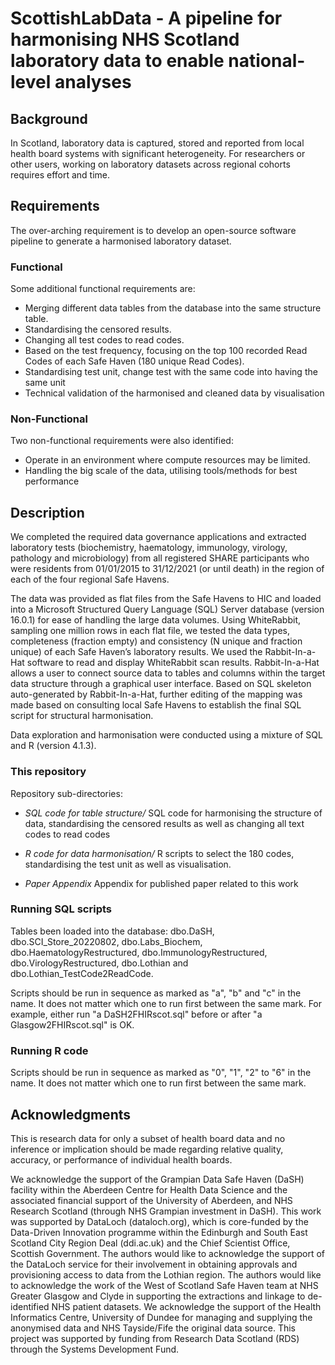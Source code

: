 

# ScottishLabData - A pipeline for harmonising NHS Scotland laboratory data to enable national-level analyses
## Background
In Scotland, laboratory data is captured, stored and reported from local health board systems with significant heterogeneity. For researchers or other users, working on laboratory datasets across regional cohorts requires effort and time.


## Requirements
The over-arching requirement is to develop an open-source software pipeline to generate a harmonised laboratory dataset.

### Functional
Some additional functional requirements are:
* Merging different data tables from the database into the same structure table.
* Standardising the censored results. 
* Changing all test codes to read codes.
* Based on the test frequency, focusing on the top 100 recorded Read Codes of each Safe Haven (180 unique Read Codes).
* Standardising test unit, change test with the same code into having the same unit
* Technical validation of the harmonised and cleaned data by visualisation
 
### Non-Functional
Two non-functional requirements were also identified:
* Operate in an environment where compute resources may be limited.
* Handling the big scale of the data, utilising tools/methods for best performance    

## Description
We completed the required data governance applications and extracted laboratory tests (biochemistry, haematology, immunology, virology, pathology and microbiology) from all registered SHARE participants who were residents from 01/01/2015 to 31/12/2021 (or until death) in the region of each of the four regional Safe Havens.

The data was provided as flat files from the Safe Havens to HIC and loaded into a Microsoft Structured Query Language (SQL) Server database (version 16.0.1) for ease of handling the large data volumes. Using WhiteRabbit, sampling one million rows in each flat file, we tested the data types, completeness (fraction empty) and consistency (N unique and fraction unique) of each Safe Haven’s laboratory results. We used the Rabbit-In-a-Hat software to read and display WhiteRabbit scan results. Rabbit-In-a-Hat allows a user to connect source data to tables and columns within the target data structure through a graphical user interface. Based on SQL skeleton auto-generated by Rabbit-In-a-Hat, further editing of the mapping was made based on consulting local Safe Havens to establish the final SQL script for structural harmonisation.

Data exploration and harmonisation were conducted using a mixture of SQL and R (version 4.1.3). 

### This repository 
Repository sub-directories:

- *SQL code for table structure/* SQL code for harmonising the structure of data, standardising the censored results as well as changing all text codes to read codes  

- *R code for data harmonisation/* R scripts to select the 180 codes, standardising the test unit as well as visualisation.

- *Paper Appendix* Appendix for published paper related to this work

### Running SQL scripts
Tables been loaded into the database: dbo.DaSH, dbo.SCI_Store_20220802, dbo.Labs_Biochem, dbo.HaematologyRestructured, dbo.ImmunologyRestructured, dbo.VirologyRestructured, dbo.Lothian and dbo.Lothian_TestCode2ReadCode. 

Scripts should be run in sequence as marked as "a", "b" and "c" in the name. It does not matter which one to run first between the same mark. For example, either run "a DaSH2FHIRscot.sql" before or after "a Glasgow2FHIRscot.sql" is OK.
 
### Running R code
Scripts should be run in sequence as marked as "0", "1", "2" to "6" in the name. It does not matter which one to run first between the same mark.
 
## Acknowledgments

This is research data for only a subset of health board data and no inference or implication should be made regarding relative quality, accuracy, or performance of individual health boards.

We acknowledge the support of the Grampian Data Safe Haven (DaSH) facility within the Aberdeen Centre for Health Data Science and the associated financial support of the University of Aberdeen, and NHS Research Scotland (through NHS Grampian investment in DaSH). This work was supported by DataLoch (dataloch.org), which is core-funded by the Data-Driven Innovation programme within the Edinburgh and South East Scotland City Region Deal (ddi.ac.uk) and the Chief Scientist Office, Scottish Government. The authors would like to acknowledge the support of the DataLoch service for their involvement in obtaining approvals and provisioning access to data from the Lothian region. The authors would like to acknowledge the work of the West of Scotland Safe Haven team at NHS Greater Glasgow and Clyde in supporting the extractions and linkage to de-identified NHS patient datasets. We acknowledge the support of the Health Informatics Centre, University of Dundee for managing and supplying the anonymised data and NHS Tayside/Fife the original data source. This project was supported by funding from Research Data Scotland (RDS) through the Systems Development Fund.


